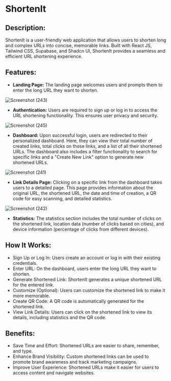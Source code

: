 # ShortenIt

## Description:

ShortenIt is a user-friendly web application that allows users to shorten long and complex URLs into concise, memorable links. Built with React JS, Tailwind CSS, Supabase, and Shadcn UI, ShortenIt provides a seamless and efficient URL shortening experience.

## Features:

- **Landing Page:** The landing page welcomes users and prompts them to enter the long URL they want to shorten.

![Screenshot (243)](https://github.com/user-attachments/assets/28e12e89-486c-4e9c-9ad1-2b78ba13f16f)

- **Authentication:** Users are required to sign up or log in to access the URL shortening functionality. This ensures user privacy and security.

![Screenshot (245)](https://github.com/user-attachments/assets/c2f882a8-ed3e-40e9-94b9-00259b44c74e)

- **Dashboard:** Upon successful login, users are redirected to their personalized dashboard. Here, they can view their total number of created links, total clicks on those links, and a list of all their shortened URLs. The dashboard also includes a filter functionality to search for specific links and a "Create New Link" option to generate new shortened URLs.

![Screenshot (241)](https://github.com/user-attachments/assets/e578cf2d-99d8-4109-8a02-d887411feef3)

- **Link Details Page:** Clicking on a specific link from the dashboard takes users to a detailed page. This page provides information about the original URL, the shortened URL, the date and time of creation, a QR code for easy scanning, and detailed statistics.

![Screenshot (242)](https://github.com/user-attachments/assets/02d565af-f15b-44fa-be65-38f484303b57)

- **Statistics:** The statistics section includes the total number of clicks on the shortened link, location data (number of clicks based on cities), and device information (percentage of clicks from different devices).

## How It Works:

- Sign Up or Log In: Users create an account or log in with their existing credentials.
- Enter URL: On the dashboard, users enter the long URL they want to shorten.
- Generate Shortened Link: ShortenIt generates a unique shortened URL for the entered link.
- Customize (Optional): Users can customize the shortened link to make it more memorable.
- Create QR Code: A QR code is automatically generated for the shortened link.
- View Link Details: Users can click on the shortened link to view its details, including statistics and the QR code.


## Benefits:

- Save Time and Effort: Shortened URLs are easier to share, remember, and type.
- Enhance Brand Visibility: Custom shortened links can be used to promote brand awareness and track marketing campaigns.
- Improve User Experience: Shortened URLs make it easier for users to access content and navigate websites.
